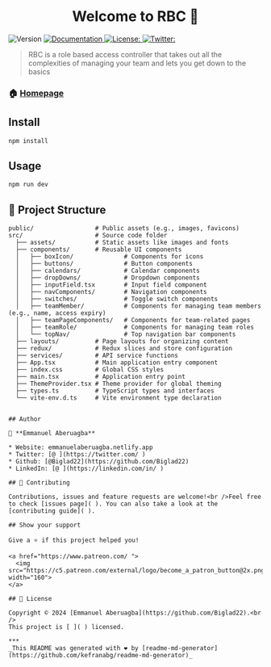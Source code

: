 <h1 align="center">Welcome to RBC 👋</h1>
<p>
  <img alt="Version" src="https://img.shields.io/badge/version-1.00-blue.svg?cacheSeconds=2592000" />
  <a href=" " target="_blank">
    <img alt="Documentation" src="https://img.shields.io/badge/documentation-yes-brightgreen.svg" />
  </a>
  <a href=" " target="_blank">
    <img alt="License:  " src="https://img.shields.io/badge/License- -yellow.svg" />
  </a>
  <a href="https://twitter.com/ " target="_blank">
    <img alt="Twitter:  " src="https://img.shields.io/twitter/follow/ .svg?style=social" />
  </a>
</p>

> RBC is a role based access controller that takes out all the complexities of managing your team and lets you get down to the basics

### 🏠 [Homepage](app.tsx)

## Install

```sh
npm install
```

## Usage

```sh
npm run dev
```

## 📂 Project Structure

```plaintext
public/                 # Public assets (e.g., images, favicons)
src/                    # Source code folder
  ├── assets/           # Static assets like images and fonts
  ├── components/       # Reusable UI components
  │   ├── boxIcon/              # Components for icons
  │   ├── buttons/              # Button components
  │   ├── calendars/            # Calendar components
  │   ├── dropDowns/            # Dropdown components
  │   ├── inputField.tsx        # Input field component
  │   ├── navComponents/        # Navigation components
  │   ├── switches/             # Toggle switch components
  │   ├── teamMember/           # Components for managing team members (e.g., name, access expiry)
  │   ├── teamPageComponents/   # Components for team-related pages
  │   ├── teamRole/             # Components for managing team roles
  │   └── topNav/               # Top navigation bar components
  ├── layouts/          # Page layouts for organizing content
  ├── redux/            # Redux slices and store configuration
  ├── services/         # API service functions
  ├── App.tsx           # Main application entry component
  ├── index.css         # Global CSS styles
  ├── main.tsx          # Application entry point
  ├── ThemeProvider.tsx # Theme provider for global theming
  ├── types.ts          # TypeScript types and interfaces
  └── vite-env.d.ts     # Vite environment type declaration


## Author

👤 **Emmanuel Aberuagba**

* Website: emmanuelaberuagba.netlify.app
* Twitter: [@ ](https://twitter.com/ )
* Github: [@Biglad22](https://github.com/Biglad22)
* LinkedIn: [@ ](https://linkedin.com/in/ )

## 🤝 Contributing

Contributions, issues and feature requests are welcome!<br />Feel free to check [issues page]( ). You can also take a look at the [contributing guide]( ).

## Show your support

Give a ⭐️ if this project helped you!

<a href="https://www.patreon.com/ ">
  <img src="https://c5.patreon.com/external/logo/become_a_patron_button@2x.png" width="160">
</a>

## 📝 License

Copyright © 2024 [Emmanuel Aberuagba](https://github.com/Biglad22).<br />
This project is [ ]( ) licensed.

***
_This README was generated with ❤️ by [readme-md-generator](https://github.com/kefranabg/readme-md-generator)_